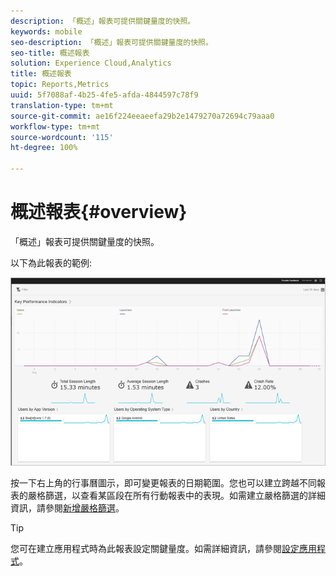 ```yaml
---
description: 「概述」報表可提供關鍵量度的快照。
keywords: mobile
seo-description: 「概述」報表可提供關鍵量度的快照。
seo-title: 概述報表
solution: Experience Cloud,Analytics
title: 概述報表
topic: Reports,Metrics
uuid: 5f7088af-4b25-4fe5-afda-4844597c78f9
translation-type: tm+mt
source-git-commit: ae16f224eeaeefa29b2e1479270a72694c79aaa0
workflow-type: tm+mt
source-wordcount: '115'
ht-degree: 100%

---
```



# 概述報表{#overview}

「概述」報表可提供關鍵量度的快照。

以下為此報表的範例:

![](assets/report_usage_overview.png)

按一下右上角的行事曆圖示，即可變更報表的日期範圍。您也可以建立跨越不同報表的嚴格篩選，以查看某區段在所有行動報表中的表現。如需建立嚴格篩選的詳細資訊，請參閱[新增嚴格篩選](/help/using/usage/reports-customize/t-sticky-filter.md)。

>[!TIP]
>
>您可在建立應用程式時為此報表設定關鍵量度。如需詳細資訊，請參閱[設定應用程式](/help/using/c-manage-app-settings/c-mob-confg-app/c-mob-confg-app.md)。

